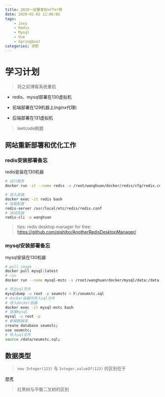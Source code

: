 ```yaml
---
title: 2020一定要拿到offer啊
date: 2020-02-02 11:06:02
tags: 
    - Java 
    - Redis
    - Mysql
    - Vue
    - Springboot
categories: 求职
---
```

# 学习计划

> 将之前博客系统重启
+ redis、mysql部署在130虚拟机

+ 前端部署在129机器上(nginx代理)

+ 后端部署在131虚拟机

> leetcode刷题

## 网站重新部署和优化工作

### redis安装部署备忘

redis安装在130机器

```bash
# 运行服务
docker run -it --name redis -v /root/wanghuan/docker/redis/cfg/redis.conf:/usr/local/etc/redis/redis.conf -v /root/wanghuan/docker/redis/data:/data -d -p 6379:6379 redis:latest /bin/bash

# 进入容器
docker exec -it redis bash
# 加载配置
redis-server /usr/local/etc/redis/redis.conf
# 测试连接
redis-cli -a wanghuan
```

> tips: redis desktop manager for free: https://github.com/qishibo/AnotherRedisDesktopManager/

### mysql安装部署备忘
mysql安装在130机器

```bash
# pull image
docker pull mysql:latest
# run
docker run --name mysql-mstc -v /root/wanghuan/docker/mysql/data:/data -e MYSQL_ROOT_PASSWORD=123456 -d -i -p 3306:3306 --restart=always  mysql:latest

# 导出sql文件
mysqldump -u root -p seumstc > F:/seumstc.sql
# docker容器内导入sql文件
# 进入docker容器
docker exec -it mysql-mstc bash
# 连接mysql
mysql -u root -p
# 新建数据库
create database seumstc;
use seumstc;
# 导入sql文件
source /data/seumstc.sql;
```
## 数据类型

> `new Integer(123)` 与 `Integer.valueOf(123)` 的区别在于

[参考](https://stackoverflow.com/questions/9030817/differences-between-new-integer123-integer-valueof123-and-just-123)

> 红黑树与平衡二叉树的区别